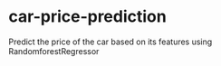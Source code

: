 # car-price-prediction
Predict the price of the car based on its features using RandomforestRegressor
